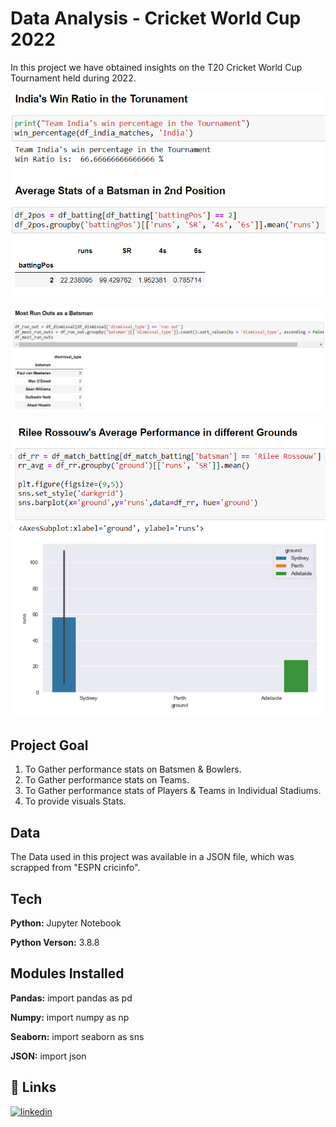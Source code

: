 
# Data Analysis - Cricket World Cup 2022 

In this project we have obtained insights on the T20 Cricket World Cup Tournament held during 2022.

![Alt text](https://github.com/AbishuaPaulSam/Cricket-World-Cup-Data-Analysis/blob/main/Insights1.png)

![Alt text](https://github.com/AbishuaPaulSam/Cricket-World-Cup-Data-Analysis/blob/main/Most%20run%20outs%20-%20Batsman.png)

![Alt text](https://github.com/AbishuaPaulSam/Cricket-World-Cup-Data-Analysis/blob/main/Players'%20Avg%20perfromance%20in%20each%20ground.png)
## Project Goal

1) To Gather performance stats on Batsmen & Bowlers.
2) To Gather performance stats on Teams.
3) To Gather performance stats of Players & Teams in Individual Stadiums.
4) To provide visuals Stats.

## Data


The Data used in this project was available in a JSON file, which was scrapped from "ESPN cricinfo".
## Tech 

**Python:** Jupyter Notebook

**Python Verson:** 3.8.8


## Modules Installed
**Pandas:** import pandas as pd

**Numpy:** import numpy as np

**Seaborn:** import seaborn as sns

**JSON:** import json


 


## 🔗 Links

[![linkedin](https://img.shields.io/badge/linkedin-0A66C2?style=for-the-badge&logo=linkedin&logoColor=white)](https://www.linkedin.com/in/abishua-paul-sam-38480a161/)
